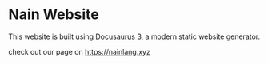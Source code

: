 # Nain Website

This website is built using [Docusaurus 3](https://docusaurus.io/), a modern static website generator.

check out our page on https://nainlang.xyz